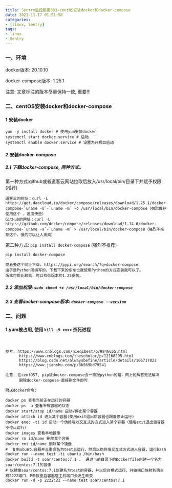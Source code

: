 ```yaml
---
title: Sentry监控部署003-centOS安装docker和docker-compose
date: 2021-11-17 01:51:58
categories:  
- [linux, Sentry]  
tags:  
- linux
- Sentry
---
```


### 一、环境

docker版本: 20.10.10

docker-compose版本: 1.25.1

注意: 文章标注的版本尽量保持一致, 重要!!!

### 二、centOS安装docker和docker-compose

#### 1.安装docker

```shell
yum -y install docker # 使用yum安装docker
systemctl start docker.service # 启动
systemctl enable docker.service # 设置为开机自启动
```

#### 2.安装docker-compose

##### 2.1 下载docker-compose, 两种方式。

第一种方式:github或者道客云网站拉取后放入/usr/local/bin/目录下并赋予权限 (推荐)
```shell
道客云的网址：curl -L https://get.daocloud.io/docker/compose/releases/download/1.25.1/docker-compose-`uname -s`-`uname -m` -o /usr/local/bin/docker-compose（强烈推荐使用这个 ，速度快些）
GitHub的网址：curl -L https://github.com/docker/compose/releases/download/1.14.0/docker-compose-`uname -s`-`uname -m` > /usr/local/bin/docker-compose（强烈不推荐这个，慢的可以让人发疯）
```
第二种方式: `pip install docker-compose` (强烈不推荐)
```
pip install docker-compose

或者去这个网址下载: https://pypi.org/search/?q=docker-compose，
由于是Python所编写的，下载下来的东东也就使用Python的方式安装就可以了。
版本可能比较高，可以找低版本的1.25安装。
```

##### 2.2 添加权限: `sudo chmod +x /usr/local/bin/docker-compose`

##### 2.3 查看docker-compose版本: `docker-compose --version`

### 二、问题

#### 1.yum被占用, 使用 `kill -9 xxxx` 杀死进程

&nbsp;

```
参考: https://www.cnblogs.com/nieqibest/p/9846655.html
      https://www.cnblogs.com/thescholar/p/12168295.html
      https://blog.csdn.net/alwaysbefine/article/details/106717823
      https://www.jianshu.com/p/8b569bd79541

注意: 在centOS7, pip装docker-compose会一直报python的错，网上的解答无法解决
      删除docker-compose-直接删文件即可
```

```
附送docker命令:

docker ps 查看当前正在运行的容器
docker ps -a 查看所有容器的状态
docker start/stop id/name 启动/停止某个容器
docker attach id 进入某个容器(使用exit退出后容器也跟着停止运行)
docker exec -ti id 启动一个伪终端以交互式的方式进入某个容器（使用exit退出后容器不停止运行）
docker images 查看本地镜像
docker rm id/name 删除某个容器
docker rmi id/name 删除某个镜像
#  复制ubuntu容器并且重命名为test且运行，然后以伪终端交互式方式进入容器，运行bash
docker run --name test -ti ubuntu /bin/bash 
docker build -t soar/centos:7.1 .  通过当前目录下的Dockerfile创建一个名为soar/centos:7.1的镜像
# 以镜像soar/centos:7.1创建名为test的容器，并以后台模式运行，并做端口映射到宿主机2222端口，P参数重启容器宿主机端口会发生改变
docker run -d -p 2222:22 --name test soar/centos:7.1
```
